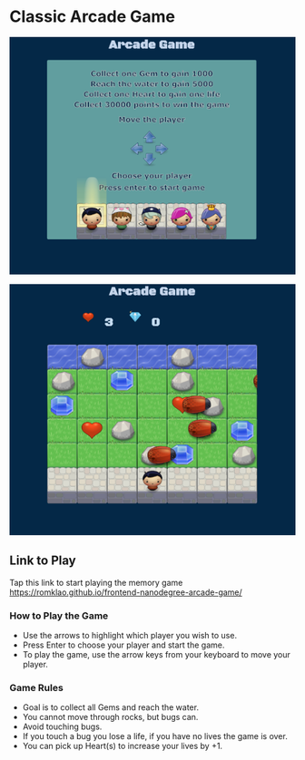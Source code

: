 # Classic Arcade Game

<p align="center">
	<img src="images/arcade-game.png">
</p>

<p align="center">
	<img src="images/arcade-game1.png">
</p>


## Link to Play
Tap this link to start playing the memory game https://romklao.github.io/frontend-nanodegree-arcade-game/

### How to Play the Game

- Use the arrows to highlight which player you wish to use.
- Press Enter to choose your player and start the game.
- To play the game, use the arrow keys from your keyboard to move your player.


### Game Rules

-	Goal is to collect all Gems and reach the water.
- 	You cannot move through rocks, but bugs can.
-	Avoid touching bugs.
-	If you touch a bug you lose a life, if you have no lives the game is over.
- You can pick up Heart(s) to increase your lives by +1.

